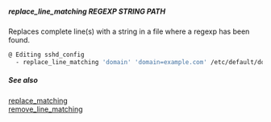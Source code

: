 ##### replace_line_matching REGEXP STRING PATH

Replaces complete line(s) with a string in a file where a regexp has been found.

```bash
@ Editing sshd_config
  - replace_line_matching 'domain' 'domain=example.com' /etc/default/domain.cfg
```

##### See also

[replace_matching](replace_matching.md)  
[remove_line_matching](remove_line_matching.md)  
